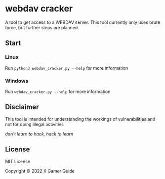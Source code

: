 # webdav cracker

A tool to get access to a WEBDAV server. This tool currently only uses brute force, but further steps are planned.

## Start

### Linux

Run `python3 webdav_cracker.py --help` for more information

### Windows

Run `webdav_cracker.py --help` for more information

## Disclaimer

This tool is intended for understanding the workings of vulnerabilities and not for doing illegal activities

*don't learn to hack, hack to learn*

## License

MIT License

Copyright © 2022 X Gamer Guide